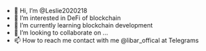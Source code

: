 - 👋 Hi, I’m @Leslie2020218
- 👀 I’m interested in DeFi of blockchain 
- 🌱 I’m currently learning blockchain development 
- 💞️ I’m looking to collaborate on ...
- 📫 How to reach me contact with me @libar_offical at
Telegrams 
<!---
Leslie2020218/Leslie2020218 is a ✨ special ✨ repository because its `README.md` (this file) appears on your GitHub profile.
You can click the Preview link to take a look at your changes.
--->
